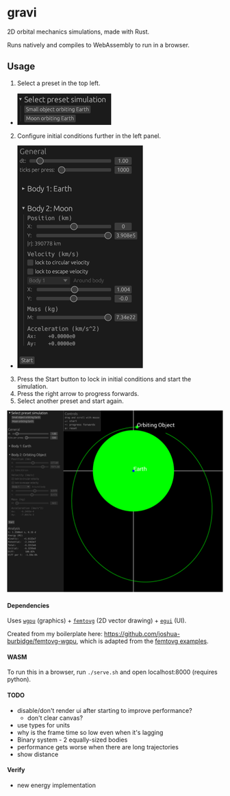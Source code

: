 # gravi

2D orbital mechanics simulations, made with Rust.

Runs natively and compiles to WebAssembly to run in a browser.

## Usage
1. Select a preset in the top left.
  - ![preset-options](image.png)
2. Configure initial conditions further in the left panel.
  - ![more-configuration](image-1.png)
3. Press the Start button to lock in initial conditions and start the simulation.
4. Press the right arrow to progress forwards.
5. Select another preset and start again.

![demo](image-2.png)

#### Dependencies

Uses [`wgpu`](https://github.com/gfx-rs/wgpu) (graphics) + [`femtovg`](https://github.com/femtovg/femtovg) (2D vector drawing) + [`egui`](https://github.com/femtovg/femtovg) (UI).

Created from my boilerplate here: https://github.com/joshua-burbidge/femtovg-wgpu, which is adapted from the [femtovg examples](https://github.com/femtovg/femtovg/tree/master/examples).

#### WASM

To run this in a browser, run `./serve.sh` and open localhost:8000 (requires python).

#### TODO
- disable/don't render ui after starting to improve performance?
  - don't clear canvas?
- use types for units
- why is the frame time so low even when it's lagging
- Binary system - 2 equally-sized bodies
- performance gets worse when there are long trajectories
- show distance

#### Verify
- new energy implementation